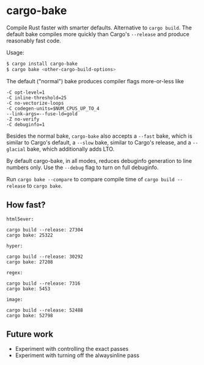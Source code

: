 # cargo-bake

Compile Rust faster with smarter defaults. Alternative to `cargo
build`. The default bake compiles more quickly than Cargo's
`--release` and produce reasonably fast code.

Usage:

```sh
$ cargo install cargo-bake
$ cargo bake <other-cargo-build-options>
```

The default ("normal") bake produces compiler flags more-or-less
like

```
-C opt-level=1
-C inline-threshold=25
-C no-vectorize-loops
-C codegen-units=$NUM_CPUS_UP_TO_4
--link-args=--fuse-ld=gold
-Z no-verify
-C debuginfo=1
```

Besides the normal bake, `cargo-bake` also accepts a `--fast` bake,
which is similar to Cargo's default, a `--slow` bake, similar to
Cargo's release, and a `--glacial` bake, which additionally adds LTO.

By default cargo-bake, in all modes, reduces debuginfo generation to
line numbers only. Use the `--debug` flag to turn on full debuginfo.

Run `cargo bake --compare` to compare compile time of `cargo build
--release` to `cargo bake`.

## How fast?

```
html5ever:

cargo build --release: 27304
cargo bake: 25322

hyper:

cargo build --release: 30292
cargo bake: 27208

regex:

cargo build --release: 7316
cargo bake: 5453

image:

cargo build --release: 52488
cargo bake: 52798
```

## Future work

* Experiment with controlling the exact passes
* Experiment with turning off the alwaysinline pass
